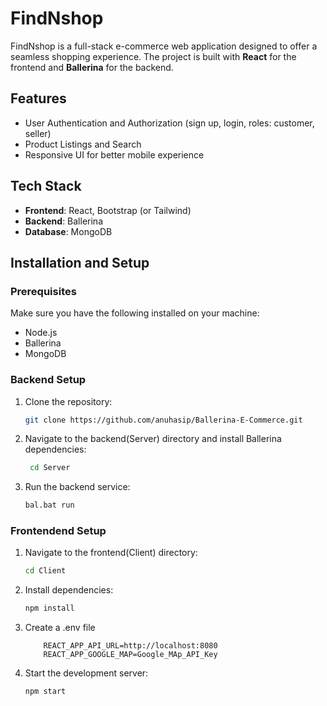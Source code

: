 # FindNshop

FindNshop is a full-stack e-commerce web application designed to offer a seamless shopping experience. The project is built with **React** for the frontend and **Ballerina** for the backend.

## Features

- User Authentication and Authorization (sign up, login, roles: customer, seller)
- Product Listings and Search
- Responsive UI for better mobile experience

## Tech Stack

- **Frontend**: React, Bootstrap (or Tailwind)
- **Backend**: Ballerina
- **Database**: MongoDB

## Installation and Setup

### Prerequisites
Make sure you have the following installed on your machine:

- Node.js
- Ballerina
- MongoDB

### Backend Setup

1. Clone the repository:
   ```bash
   git clone https://github.com/anuhasip/Ballerina-E-Commerce.git
   ```

2. Navigate to the backend(Server) directory and install Ballerina dependencies:
    ```bash
     cd Server
    ```
3. Run the backend service:

    ```bash
    bal.bat run
    ```

### Frontendend Setup

1. Navigate to the frontend(Client) directory:

    ```bash
    cd Client
    ```

2. Install dependencies:
    
    ```bash
    npm install
    ```

3. Create a .env file
    ```dotnetcli
        REACT_APP_API_URL=http://localhost:8080
        REACT_APP_GOOGLE_MAP=Google_MAp_API_Key
    ```

4. Start the development server:

    ```bash
    npm start
    ```